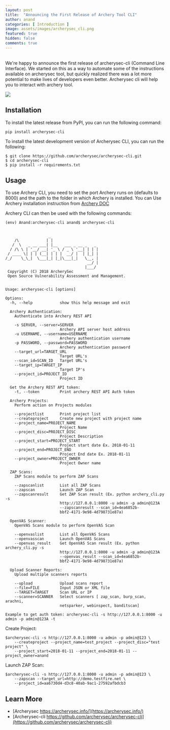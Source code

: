 ```yaml
---
layout: post
title:  "Announcing the First Release of Archery Tool CLI"
author: anand
categories: [ Introduction ]
image: assets/images/archerysec_cli.png
featured: true
hidden: false
comments: true
---
```

<br>
We're happy to announce the first release of archerysec-cli (Command Line Interface). We started on this as a way to automate some of the instructions available on archerysec tool, but quickly realized there was a lot more potential to make lives of developers even better. Archerysec cli will help you to interact with archery tool.

<a href="https://asciinema.org/a/nrMUAcH2LKb7zXt5QDtkW5z0l" target="_blank"><img src="https://asciinema.org/a/nrMUAcH2LKb7zXt5QDtkW5z0l.svg" /></a>

## Installation

To install the latest release from PyPI, you can run the following command:

```
pip install archerysec-cli
```
To install the latest development version of Archerysec CLI, you can run the following:

```
$ git clone https://github.com/archerysec/archerysec-cli.git
$ cd archerysec-cli
$ pip install -r requirements.txt

```
## Usage

To use Archery CLI, you need to set the port Archery runs on (defaults to 8000) and the path to the folder in which Archery is installed. 
You can Use Archery installation instruction from [Archery DOC](https://docs.archerysec.info/getting-started/Docker-install/)

Archery CLI can then be used with the following commands:
```
(env) Anand:archerysec-cli anand$ archerysec-cli


                   _
    /\            | |
   /  \   _ __ ___| |__   ___ _ __ _   _
  / /\ \ | '__/ __| '_ \ / _ \ '__| | | |
 / ____ \| | | (__| | | |  __/ |  | |_| |
/_/    \_\_|  \___|_| |_|\___|_|   \__, |
                                    __/ |
                                   |___/
 Copyright (C) 2018 ArcherySec
 Open Source Vulnerability Assessment and Management.


Usage: archerysec-cli [options]

Options:
  -h, --help            show this help message and exit

  Archery Authentication:
    Authenticate into Archery REST API

    -s SERVER, --server=SERVER
                        Archery API server host address
    -u USERNAME, --username=USERNAME
                        Archery authentication username
    -p PASSWORD, --password=PASSWORD
                        Archery authentication password
    --target_url=TARGET_URL
                        Target URL's
    --scan_id=SCAN_ID   Target URL's
    --target_ip=TARGET_IP
                        Target IP's
    --project_id=PROJECT_ID
                        Project ID

  Get the Archery REST API token:
    -t, --token         Print archery REST API Auth token

  Archery Projects:
    Perform action on Projects modules

    --projectlist       Print project list
    --createproject     Create new project with project name
    --project_name=PROJECT_NAME
                        Project Name
    --project_disc=PROJECT_DISC
                        Project Description
    --project_start=PROJECT_START
                        Project start date Ex. 2018-01-11
    --project_end=PROJECT_END
                        Project End date Ex. 2018-01-11
    --project_owner=PROJECT_OWNER
                        Project Owner name

  ZAP Scans:
    ZAP Scans module to perform ZAP Scans

    --zapscanlist       List all ZAP Scans
    --zapscan           Launch ZAP Scan
    --zapscanresult     Get ZAP Scan result (Ex. python archery_cli.py -s
                        http://127.0.0.1:8000 -u admin -p admin@123A
                        --zapscanresult --scan_id=4ea6852b-
                        bbf2-4171-9e98-4d798731e87a)

  OpenVAS Scanner:
    OpenVAS Scans module to perform OpenVAS Scan

    --openvaslist       List all OpenVAS Scans
    --openvasscan       Launch OpenVAS Scans
    --openvas_result    Get OpenVAS Scan result (Ex. python archery_cli.py -s
                        http://127.0.0.1:8000 -u admin -p admin@123A
                        --openvas_result --scan_id=4ea6852b-
                        bbf2-4171-9e98-4d798731e87a)

  Upload Scanner Reports:
    Upload multiple scanners reports

    --upload            Upload scans report
    --file=FILE         Input JSON or XML file
    --TARGET=TARGET     Scan URL or IP
    --scanner=SCANNER   Select scanners [ zap_scan, burp_scan, arachni,
                        netsparker, webinspect, banditscan]

Example to get auth token: archerysec-cli -s http://127.0.0.1:8000 -u admin -p admin@123A -t
```

Create Project:

```
$archerysec-cli -s http://127.0.0.1:8000 -u admin -p admin@123 \
    --createproject --project_name=test_project --project_disc="test project" \
    --project_start=2018-01-11 --project_end=2018-01-11 --project_owner=anand
```

Launch ZAP Scan:

```
$archerysec-cli -s http://127.0.0.1:8000 -u admin -p admin@123 \ 
    --zapscan --target_url=http://demo.testfire.net \
    --project_id=aa6730d4-d3c8-40ab-9ac1-27592afbdcb3
```

## Learn More

- [Archerysec https://archerysec.info/](https://archerysec.info/)
- [Archerysec-cli https://github.com/archerysec/archerysec-cli](https://github.com/archerysec/archerysec-cli)



